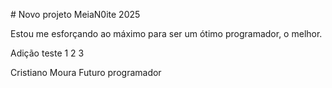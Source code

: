 \# Novo projeto MeiaN0ite 2025



Estou me esforçando ao máximo para ser um ótimo programador, o melhor.



Adição teste 1 2 3

Cristiano Moura
Futuro programador
